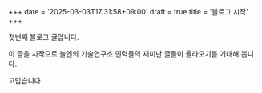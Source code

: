 +++
date = '2025-03-03T17:31:58+09:00'
draft = true
title = '블로그 시작'
+++

첫번쨰 블로그 글입니다.

이 글을 시작으로 늘엔의 기술연구소 인력들의 재미난 글들이 올라오기를 기대해 봅니다.

고맙습니다.

